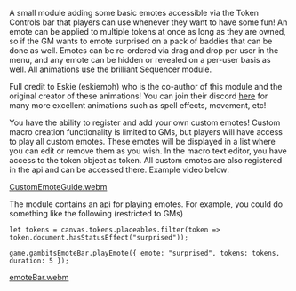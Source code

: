 <p>A small module adding some basic emotes accessible via the Token Controls bar that players can use whenever they want to have some fun! An emote can be applied to multiple tokens at once as long as they are owned, so if the GM wants to emote surprised on a pack of baddies that can be done as well. Emotes can be re-ordered via drag and drop per user in the menu, and any emote can be hidden or revealed on a per-user basis as well. All animations use the brilliant Sequencer module.</p>

<p>Full credit to Eskie (eskiemoh) who is the co-author of this module and the original creator of these animations! You can join their discord <a href="https://discord.gg/rCbY7jAZKh" target="_blank" rel="nofollow noopener">here</a> for many more excellent animations such as spell effects, movement, etc!</p>

<p>You have the ability to register and add your own custom emotes! Custom macro creation functionality is limited to GMs, but players will have access to play all custom emotes. These emotes will be displayed in a list where you can edit or remove them as you wish. In the macro text editor, you have access to the token object as token. All custom emotes are also registered in the api and can be accessed there. Example video below:</p>

[CustomEmoteGuide.webm](https://github.com/user-attachments/assets/a35f6bf4-f13f-41fb-b333-0fb27330668f)

<p>The module contains an api for playing emotes. For example, you could do something like the following (restricted to GMs)</p>

```
let tokens = canvas.tokens.placeables.filter(token => token.document.hasStatusEffect("surprised"));

game.gambitsEmoteBar.playEmote({ emote: "surprised", tokens: tokens, duration: 5 });
```

[emoteBar.webm](https://github.com/user-attachments/assets/11021d1a-37b3-4ff9-92f0-7c03ca639a4a)
